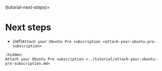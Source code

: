 (tutorial-next-steps)=

# Next steps

* {ref}`Attach your Ubuntu Pro subscription <attach-your-ubuntu-pro-subscription>`

```{toctree}
:hidden:
Attach your Ubuntu Pro subscription <../tutorial/attach-your-ubuntu-pro-subscription.md>
```
